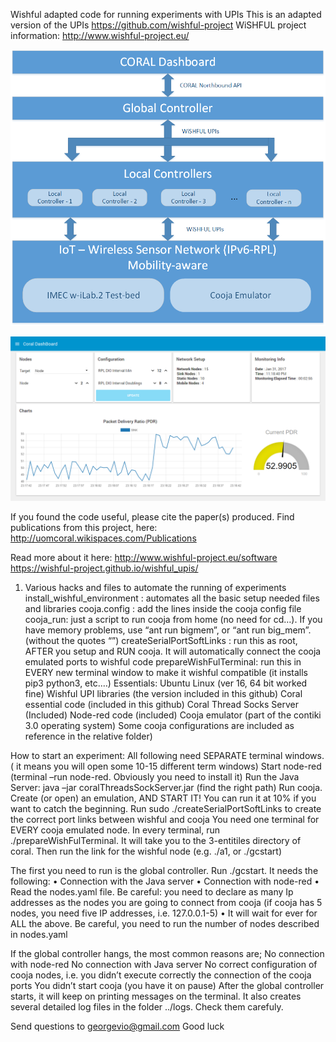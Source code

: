 Wishful adapted code for running experiments with UPIs
This is an adapted version of the UPIs https://github.com/wishful-project 
WiSHFUL project information: http://www.wishful-project.eu/ 

![alt text](screenshots/arch.png "Basic Description of UPI usage")


![alt text](screenshots/demo.png "Node Red front End")


If you found the code useful, please cite the paper(s) produced.
Find publications from this project, here:
http://uomcoral.wikispaces.com/Publications

Read more about it here: 
http://www.wishful-project.eu/software
https://wishful-project.github.io/wishful_upis/
1.	Various hacks and files to automate the running of experiments
install_wishful_environment : automates all the basic setup needed files and libraries
cooja.config : add the lines inside the cooja config file
cooja_run: just a script to run cooja from home (no need for cd…). If you have memory problems, use “ant run bigmem”, or “ant run big_mem”. (without the quotes “”)
createSerialPortSoftLinks : run this as root, AFTER you setup and RUN cooja. It will automatically connect the cooja emulated ports to wishful code
prepareWishFulTerminal: run this in EVERY new terminal window to make it wishful compatible (it installs pip3 python3, etc.…)
Essentials:
Ubuntu Linux (ver 16, 64 bit worked fine)
Wishful UPI libraries (the version included in this github)
Coral essential code (included in this github)
Coral Thread Socks Server (Included)
Node-red code (included)
Cooja emulator (part of the contiki 3.0 operating system)
Some cooja configurations are included as reference in the relative folder)


How to start an experiment:
All following need SEPARATE terminal windows. ( it means you will open some 10-15 different term windows)
Start node-red (terminal –run node-red. Obviously you need to install it)
Run the Java Server: java –jar coralThreadsSockServer.jar (find the right path)
Run cooja. Create (or open) an emulation, AND START IT! You can run it at 10% if you want to catch the beginning.
Run sudo ./createSerialPortSoftLinks to create the correct port links between wishful and cooja
You need one terminal for EVERY cooja emulated node. In every terminal, run ./prepareWishFulTerminal. It will take you to the 3-entitiles directory of coral. Then run the link for the wishful node (e.g. ./a1, or ./gcstart)

The first you need to run is the global controller. Run ./gcstart. It needs the following:
•	Connection with the Java server
•	Connection with node-red
•	Read the nodes.yaml file. Be careful: you need to declare as many Ip addresses as the nodes you are going to connect from cooja (if cooja has 5 nodes, you need five IP addresses, i.e. 127.0.0.1-5)
•	It will wait for ever for ALL the above. Be careful, you need to run the number of nodes described in nodes.yaml

If the global controller hangs, the most common reasons are;
	No connection with node-red
	No connection with Java server
	No correct configuration of cooja nodes, i.e. you didn’t execute correctly the connection of the cooja ports
	You didn’t start cooja (you have it on pause)
After the global controller starts, it will keep on printing messages on the terminal. It also creates several detailed log files in the folder ../logs. Check them carefuly.

Send questions to georgevio@gmail.com
Good luck

